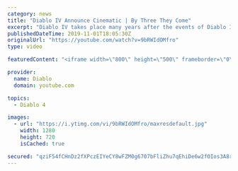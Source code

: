 ```yaml
---
category: news
title: "Diablo IV Announce Cinematic | By Three They Come"
excerpt: "Diablo IV takes place many years after the events of Diablo III, after millions have been slaughtered by the actions of the High Heavens and Burning Hells alike."
publishedDateTime: 2019-11-01T18:05:30Z
originalUrl: "https://youtube.com/watch?v=9bRWIdOMfro"
type: video

featuredContent: "<iframe width=\"800\" height=\"500\" frameborder=\"0\" src=\"https://www.youtube.com/embed/9bRWIdOMfro\" allow=\"accelerometer; autoplay; encrypted-media; gyroscope; picture-in-picture\" allowfullscreen></iframe>"

provider:
  name: Diablo
  domain: youtube.com

topics:
  - Diablo 4

images:
  - url: "https://i.ytimg.com/vi/9bRWIdOMfro/maxresdefault.jpg"
    width: 1280
    height: 720
    isCached: true

secured: "qziF54fCHnDz2fXPczEIYeCY8wFZM0g6707bFliZhu7qEhiDe6w2fOIos3A8rV0UTBYcpeNZQC5eWL9tH6RjLVb+PRevZkOXPR6w+OeWvRzSEZ3wctaZwcFMKnAzqabV8DQyJItrkekfGLqrS2JpCX/gjGKhNsybK1vACXGLJV+DGdaMybU9MfwCzZwHi+E9h4rDnGi4XpXzwl4CYE9CI/CIfrx2rnq068Jdpyg4q0vY5iQNT56FuMtJLRdw3jJE72KKCfEBAbeAMSoxsyWX+xE6GX4OHnfDxIRO0NZpe1108wxj89xBxd2hO5S7UXRosVI8etsGLVq/Sm3X9HTe3ZyuCat5ckfLYr8C7gOgEv2AVLGNSKm6NnwErM2biLKoKzINUXkWvlHACgHKrzUo/0KmL1Yj2ksJwg2TFouWkzThfYdKCFb+Y5PpU0MzNE9L;pZs367xWBhZ9toG9afjEJA=="
---
```


